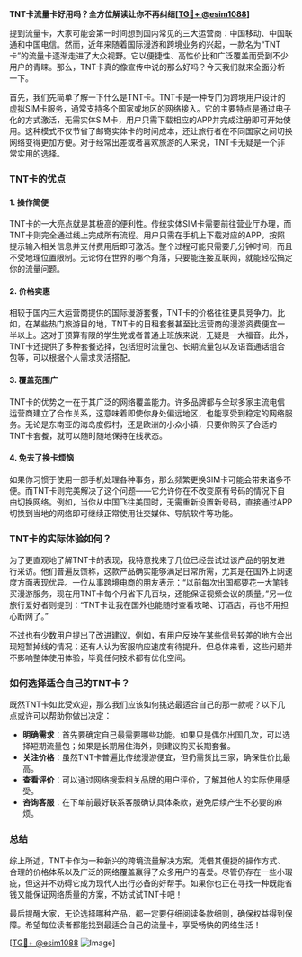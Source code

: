 **TNT卡流量卡好用吗？全方位解读让你不再纠结[[TG💪+ @esim1088](https://t.me/s/esim1088)]**

提到流量卡，大家可能会第一时间想到国内常见的三大运营商：中国移动、中国联通和中国电信。然而，近年来随着国际漫游和跨境业务的兴起，一款名为“TNT卡”的流量卡逐渐走进了大众视野。它以便捷性、高性价比和广泛覆盖而受到不少用户的青睐。那么，TNT卡真的像宣传中说的那么好吗？今天我们就来全面分析一下。

首先，我们先简单了解一下什么是TNT卡。TNT卡是一种专门为跨境用户设计的虚拟SIM卡服务，通常支持多个国家或地区的网络接入。它的主要特点是通过电子化的方式激活，无需实体SIM卡，用户只需下载相应的APP并完成注册即可开始使用。这种模式不仅节省了邮寄实体卡的时间成本，还让旅行者在不同国家之间切换网络变得更加方便。对于经常出差或者喜欢旅游的人来说，TNT卡无疑是一个非常实用的选择。

### TNT卡的优点

#### 1. **操作简便**
TNT卡的一大亮点就是其极高的便利性。传统实体SIM卡需要前往营业厅办理，而TNT卡则完全通过线上完成所有流程。用户只需在手机上下载对应的APP，按照提示输入相关信息并支付费用后即可激活。整个过程可能只需要几分钟时间，而且不受地理位置限制。无论你在世界的哪个角落，只要能连接互联网，就能轻松搞定你的流量问题。

#### 2. **价格实惠**
相较于国内三大运营商提供的国际漫游套餐，TNT卡的价格往往更具竞争力。比如，在某些热门旅游目的地，TNT卡的日租套餐甚至比运营商的漫游资费便宜一半以上。这对于预算有限的学生党或者普通上班族来说，无疑是一大福音。此外，TNT卡还提供了多种套餐选择，包括短时流量包、长期流量包以及语音通话组合包等，可以根据个人需求灵活搭配。

#### 3. **覆盖范围广**
TNT卡的优势之一在于其广泛的网络覆盖能力。许多品牌都与全球多家主流电信运营商建立了合作关系，这意味着即使你身处偏远地区，也能享受到稳定的网络服务。无论是东南亚的海岛度假村，还是欧洲的小众小镇，只要你购买了合适的TNT卡套餐，就可以随时随地保持在线状态。

#### 4. **免去了换卡烦恼**
如果你习惯于使用一部手机处理各种事务，那么频繁更换SIM卡可能会带来诸多不便。而TNT卡则完美解决了这个问题——它允许你在不改变原有号码的情况下自由切换网络。例如，当你从中国飞往美国时，无需重新设置新号码，直接通过APP切换到当地的网络即可继续正常使用社交媒体、导航软件等功能。

### TNT卡的实际体验如何？

为了更直观地了解TNT卡的表现，我特意找来了几位已经尝试过该产品的朋友进行采访。他们普遍反馈称，这款产品确实能够满足日常所需，尤其是在国外上网速度方面表现优异。一位从事跨境电商的朋友表示：“以前每次出国都要花一大笔钱买漫游服务，现在用TNT卡每个月省下几百块，还能保证视频会议的质量。”另一位旅行爱好者则提到：“TNT卡让我在国外也能随时查看攻略、订酒店，再也不用担心断网了。”

不过也有少数用户提出了改进建议。例如，有用户反映在某些信号较差的地方会出现短暂掉线的情况；还有人认为客服响应速度有待提升。但总体来看，这些问题并不影响整体使用体验，毕竟任何技术都有优化空间。

### 如何选择适合自己的TNT卡？

既然TNT卡如此受欢迎，那么我们应该如何挑选最适合自己的那一款呢？以下几点或许可以帮助你做出决定：

- **明确需求**：首先要确定自己最需要哪些功能。如果只是偶尔出国几次，可以选择短期流量包；如果是长期居住海外，则建议购买长期套餐。
- **关注价格**：虽然TNT卡普遍比传统漫游便宜，但仍需货比三家，确保性价比最高。
- **查看评价**：可以通过网络搜索相关品牌的用户评价，了解其他人的实际使用感受。
- **咨询客服**：在下单前最好联系客服确认具体条款，避免后续产生不必要的麻烦。

### 总结

综上所述，TNT卡作为一种新兴的跨境流量解决方案，凭借其便捷的操作方式、合理的价格体系以及广泛的网络覆盖赢得了众多用户的喜爱。尽管仍存在一些小瑕疵，但这并不妨碍它成为现代人出行必备的好帮手。如果你也正在寻找一种既能省钱又能保证网络质量的方案，不妨试试TNT卡吧！

最后提醒大家，无论选择哪种产品，都一定要仔细阅读条款细则，确保权益得到保障。希望每位读者都能找到最适合自己的流量卡，享受畅快的网络生活！

[[TG💪+ @esim1088](https://t.me/s/esim1088) ![Image](https://i.postimg.cc/4NQfJmqS/Snipaste-2025-05-13-00-14-12.png)]
